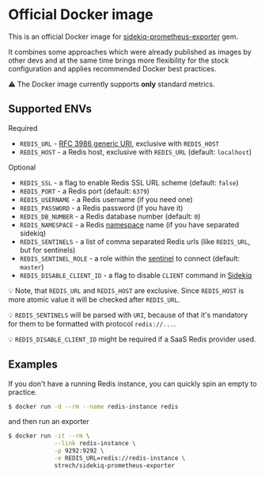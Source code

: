 # Official Docker image

[0]: https://github.com/Strech/sidekiq-prometheus-exporter
[1]: https://www.iana.org/assignments/uri-schemes/prov/redis
[2]: https://github.com/resque/redis-namespace
[3]: https://github.com/redis/redis-rb/tree/v4.1.3#sentinel-support
[4]: https://github.com/mperham/sidekiq/issues/4479

This is an official Docker image for [sidekiq-prometheus-exporter][0]
gem.

It combines some approaches which were already published as images by other
devs and at the same time brings more flexibility for the stock configuration
and applies recommended Docker best practices.

:warning: The Docker image currently supports **only** standard metrics.

## Supported ENVs

Required

- `REDIS_URL` - [RFC 3986 generic URI][1], exclusive with `REDIS_HOST`
- `REDIS_HOST` - a Redis host, exclusive with `REDIS_URL` (default: `localhost`)

Optional

- `REDIS_SSL` - a flag to enable Redis SSL URL scheme (default: `false`)
- `REDIS_PORT` - a Redis port (default: `6379`)
- `REDIS_USERNAME` - a Redis username (if you need one)
- `REDIS_PASSWORD` - a Redis password (if you have it)
- `REDIS_DB_NUMBER` - a Redis database number (default: `0`)
- `REDIS_NAMESPACE` - a Redis [namespace][2] name (if you have separated sidekiq)
- `REDIS_SENTINELS` - a list of comma separated Redis urls (like `REDIS_URL`, but for sentinels)
- `REDIS_SENTINEL_ROLE` - a role within the [sentinel][3] to connect (default: `master`)
- `REDIS_DISABLE_CLIENT_ID` - a flag to disable `CLIENT` command in [Sidekiq][4]

:bulb: Note, that `REDIS_URL` and `REDIS_HOST` are exclusive. Since `REDIS_HOST` is more
atomic value it will be checked after `REDIS_URL`.

:bulb: `REDIS_SENTINELS` will be parsed with `URI`, because of that it's
mandatory for them to be formatted with protocol `redis://...`.

:bulb: `REDIS_DISABLE_CLIENT_ID` might be required if a SaaS Redis provider used.

## Examples

If you don't have a running Redis instance, you can quickly spin an empty to
practice.

```bash
$ docker run -d --rm --name redis-instance redis
```

and then run an exporter

```bash
$ docker run -it --rm \
             --link redis-instance \
             -p 9292:9292 \
             -e REDIS_URL=redis://redis-instance \
             strech/sidekiq-prometheus-exporter
```
